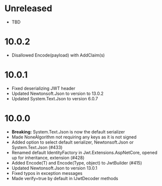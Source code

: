 # Unreleased

- TBD

# 10.0.2

- Disallowed Encode(payload) with AddClaim(s)

# 10.0.1

- Fixed deserializing JWT header
- Updated Newtonsoft.Json to version to 13.0.2
- Updated System.Text.Json to version 6.0.7

# 10.0.0

- **Breaking:** System.Text.Json is now the default serializer
- Made NoneAlgorithm not requiring any keys as it is not signed
- Added option to select default serializer, Newtonsoft.Json or System.Text.Json (#433)
- Renamed default IdentityFactory in Jwt.Extensions.AspNetCore, opened up for inheritance, extension (#428)
- Added Encode(T) and Encode(Type, object) to JwtBuilder (#415)
- Updated Newtonsoft.Json to version 13.0.1
- Fixed typos in exception messages
- Made verify=true by default in IJwtDecoder methods
